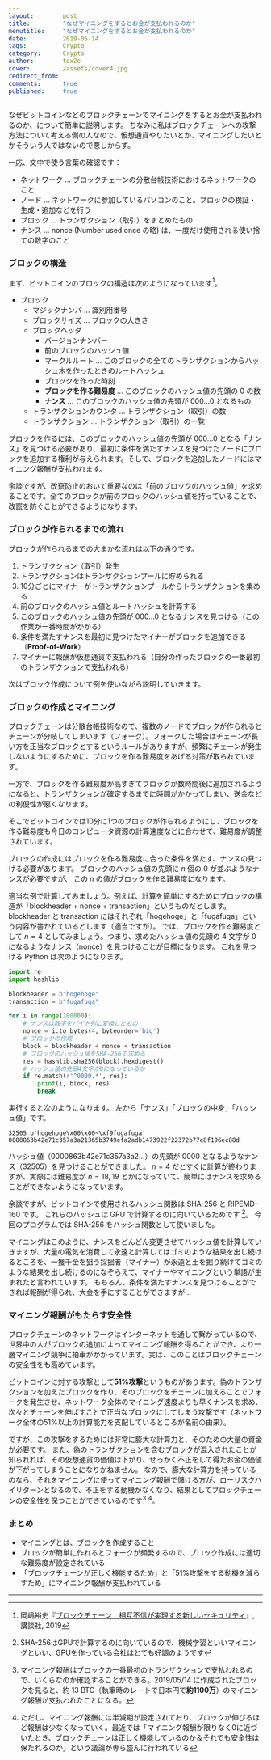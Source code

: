 ```yaml
---
layout:        post
title:         "なぜマイニングをするとお金が支払われるのか"
menutitle:     "なぜマイニングをするとお金が支払われるのか"
date:          2019-05-14
tags:          Crypto
category:      Crypto
author:        tex2e
cover:         /assets/cover4.jpg
redirect_from:
comments:      true
published:     true
---
```


なぜビットコインなどのブロックチェーンでマイニングをするとお金が支払われるのか、について簡単に説明します。
ちなみに私はブロックチェーンへの攻撃方法について考える側の人なので、仮想通貨やりたいとか、マイニングしたいとかそういう人ではないので悪しからず。

一応、文中で使う言葉の確認です：

- ネットワーク ... ブロックチェーンの分散台帳技術におけるネットワークのこと
- ノード ... ネットワークに参加しているパソコンのこと。ブロックの検証・生成・追加などを行う
- ブロック ... トランザクション（取引）をまとめたもの
- ナンス ... nonce (Number used once の略) は、一度だけ使用される使い捨ての数字のこと

### ブロックの構造

まず、ビットコインのブロックの構造は次のようになっています[^bluebacks_blockchain]。

- ブロック
  - マジックナンバ ... 識別用番号
  - ブロックサイズ ... ブロックの大きさ
  - ブロックヘッダ
    - バージョンナンバー
    - 前のブロックのハッシュ値
    - マークルルート ... このブロックの全てのトランザクションからハッシュ木を作ったときのルートハッシュ
    - ブロックを作った時刻
    - **ブロックを作る難易度** ... このブロックのハッシュ値の先頭の 0 の数
    - **ナンス** ... このブロックのハッシュ値の先頭が 000...0 となるもの
  - トランザクションカウンタ ... トランザクション（取引）の数
  - トランザクション ... トランザクション（取引）の一覧

ブロックを作るには、このブロックのハッシュ値の先頭が 000...0 となる「ナンス」を見つける必要があり、最初に条件を満たすナンスを見つけたノードにブロックを追加する権利が与えられます。そして、ブロックを追加したノードにはマイニング報酬が支払われます。

余談ですが、改竄防止のおいて重要なのは「前のブロックのハッシュ値」を求めることです。全てのブロックが前のブロックのハッシュ値を持っていることで、改竄を防ぐことができるようになります。


### ブロックが作られるまでの流れ

ブロックが作られるまでの大まかな流れは以下の通りです。

1. トランザクション（取引）発生
2. トランザクションはトランザクションプールに貯められる
3. 10分ごとにマイナーがトランザクションプールからトランザクションを集める
4. 前のブロックのハッシュ値とルートハッシュを計算する
5. このブロックのハッシュ値の先頭が 000...0 となるナンスを見つける（この作業が一番時間がかかる）
6. 条件を満たすナンスを最初に見つけたマイナーがブロックを追加できる（**Proof-of-Work**）
7. マイナーに報酬が仮想通貨で支払われる（自分の作ったブロックの一番最初のトランザクションで支払われる）

次はブロック作成について例を使いながら説明していきます。


### ブロックの作成とマイニング

ブロックチェーンは分散台帳技術なので、複数のノードでブロックが作られるとチェーンが分岐してしまいます（フォーク）。フォークした場合はチェーンが長い方を正当なブロックとするというルールがありますが、頻繁にチェーンが発生しないようにするために、ブロックを作る難易度をあげる対策が取られています。

一方で、ブロックを作る難易度が高すぎてブロックが数時間後に追加されるようになると、トランザクションが確定するまでに時間がかかってしまい、送金などの利便性が悪くなります。

そこでビットコインでは10分に1つのブロックが作られるようにし、ブロックを作る難易度も今日のコンピュータ資源の計算速度などに合わせて、難易度が調整されています。

ブロックの作成にはブロックを作る難易度に合った条件を満たす、ナンスの見つける必要があります。
ブロックのハッシュ値の先頭に $n$ 個の 0 が並ぶようなナンスが必要ですが、
この $n$ の値がブロックを作る難易度になります。

適当な例で計算してみましょう。例えば、計算を簡単にするためにブロックの構造が「blockheader + nonce + transaction」というものだとします。blockheader と transaction にはそれぞれ「hogehoge」と「fugafuga」という内容が書かれているとします（適当ですが）。
では、ブロックを作る難易度として $n = 4$ としてみましょう。つまり、求めたハッシュ値の先頭の 4 文字が 0 になるようなナンス（nonce）を見つけることが目標になります。
これを見つける Python は次のようになります。

```python
import re
import hashlib

blockheader = b"hogehoge"
transaction = b"fugafuga"

for i in range(100000):
    # ナンスは数字をバイト列に変換したもの
    nonce = i.to_bytes(4, byteorder='big')
    # ブロックの作成
    block = blockheader + nonce + transaction
    # ブロックのハッシュ値をSHA-256で求める
    res = hashlib.sha256(block).hexdigest()
    # ハッシュ値の先頭4文字が0になっているか
    if re.match(r'^0000.*', res):
        print(i, block, res)
        break
```

実行すると次のようになります。
左から「ナンス」「ブロックの中身」「ハッシュ値」です。

```command
32505 b'hogehoge\x00\x00~\xf9fugafuga' 0000863b42e71c357a3a21365b3749efa2adb1473922f22372b77e8f196ec88d
```

ハッシュ値（0000863b42e71c357a3a2...）の先頭が 0000 となるようなナンス（32505）を見つけることができました。
$n=4$ だとすぐに計算が終わりますが、実際には難易度が $n=18,19$ とかになっていて、簡単にはナンスを求めることができないようになっています。

余談ですが、ビットコインで使用されるハッシュ関数は SHA-256 と RIPEMD-160 です。
これらのハッシュは GPU で計算するのに向いているためです [^GPU]。
今回のプログラムでは SHA-256 をハッシュ関数として使いました。

マイニングはこのように、ナンスをどんどん変更させてハッシュ値を計算していきますが、大量の電気を消費して永遠と計算してはゴミのような結果を出し続けるところを、一獲千金を狙う採掘者（マイナー）が永遠と土を掘り続けてゴミのような結果を出し続けるのになぞらえて、マイナーやマイニングという単語が生まれたと言われています。
もちろん、条件を満たすナンスを見つけることができれば報酬が得られ、大金を手にすることができますが...


### マイニング報酬がもたらす安全性

ブロックチェーンのネットワークはインターネットを通して繋がっているので、世界中の人がブロックの追加によってマイニング報酬を得ることができ、より一層マイニング競争に拍車がかかっています。実は、このことはブロックチェーンの安全性をも高めています。

ビットコインに対する攻撃として**51%攻撃**というものがあります。偽のトランザクションを加えたブロックを作り、そのブロックをチェーンに加えることでフォークを発生させ、ネットワーク全体のマイニング速度よりも早くナンスを求め、次々とチェーンを伸ばすことで正当なブロックにしてしまう攻撃です（ネットワーク全体の51%以上の計算能力を支配しているところが名前の由来）。

ですが、この攻撃をするためには非常に膨大な計算力と、そのための大量の資金が必要です。
また、偽のトランザクションを含むブロックが混入されたことが知られれば、その仮想通貨の価値は下がり、せっかく不正をして得たお金の価値が下がってしまうことになりかねません。
なので、膨大な計算力を持っているのなら、それをマイニングに使ってマイニング報酬で儲ける方が、ローリスクハイリターンとなるので、不正をする動機がなくなり、結果としてブロックチェーンの安全性を保つことができているのです[^block_reward] [^block_reward2]。


### まとめ

- マイニングとは、ブロックを作成すること
- ブロックが簡単に作れるとフォークが頻発するので、ブロック作成には適切な難易度が設定されている
- 「ブロックチェーンが正しく機能するため」と「51%攻撃をする動機を減らすため」にマイニング報酬が支払われている


-----

[^bluebacks_blockchain]: 岡嶋裕史『[ブロックチェーン　相互不信が実現する新しいセキュリティ](https://www.amazon.co.jp/%E3%83%96%E3%83%AD%E3%83%83%E3%82%AF%E3%83%81%E3%82%A7%E3%83%BC%E3%83%B3-%E7%9B%B8%E4%BA%92%E4%B8%8D%E4%BF%A1%E3%81%8C%E5%AE%9F%E7%8F%BE%E3%81%99%E3%82%8B%E6%96%B0%E3%81%97%E3%81%84%E3%82%BB%E3%82%AD%E3%83%A5%E3%83%AA%E3%83%86%E3%82%A3-%E3%83%96%E3%83%AB%E3%83%BC%E3%83%90%E3%83%83%E3%82%AF%E3%82%B9-%E5%B2%A1%E5%B6%8B-%E8%A3%95%E5%8F%B2/dp/4065144353)』, 講談社, 2019
[^GPU]: SHA-256はGPUで計算するのに向いているので、機械学習といいマイニングといい、GPUを作っている会社はとても好調のようです
[^block_reward]: マイニング報酬はブロックの一番最初のトランザクションで支払われるので、いくらなのか確認することができる。2019/05/14 に作成されたブロックを見ると[^chainflyer]、約 13 BTC（執筆時のレートで日本円で**約1100万**）のマイニング報酬が支払われたことになる。
[^block_reward2]: ただし、マイニング報酬には半減期が設定されており、ブロックが伸びるほど報酬は少なくなっていく。最近では「マイニング報酬が限りなく0に近づいたとき、ブロックチェーンは正しく機能しているのか＆それでも安全性は保たれるのか」という議論が専ら盛んに行われている
[^chainflyer]: ブロックチェーンを可視化するサイト：[chainFlyer \| Blockchain Explorer](http://chainflyer.bitflyer.jp/)
